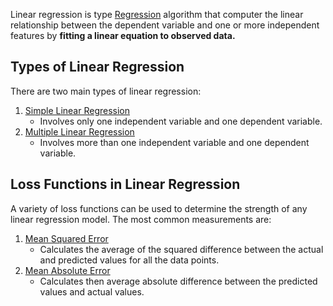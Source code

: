 Linear regression is type [Regression](../Regression.md) algorithm that computer the linear relationship between the dependent variable and one or more independent features by **fitting a linear equation to observed data.**
## Types of Linear Regression
There are two main types of linear regression:
1. [Simple Linear Regression](Simple%20Linear%20Regression.md)
	- Involves only one independent variable and one dependent variable.
2. [Multiple Linear Regression](Multiple%20Linear%20Regression.md)
	- Involves more than one independent variable and one dependent variable.

## Loss Functions in Linear Regression
A variety of loss functions can be used to determine the strength of any linear regression model. The most common measurements are:
1. [Mean Squared Error](Mean%20Squared%20Error.md)
	- Calculates the average of the squared difference between the actual and predicted values for all the data points.
2. [Mean Absolute Error](Mean%20Absolute%20Error.md)
	- Calculates then average absolute difference between the predicted values and actual values.